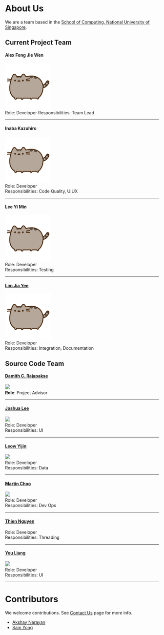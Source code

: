 # About Us

We are a team based in the [School of Computing, National University of Singapore](http://www.comp.nus.edu.sg).

## Current Project Team

#### Alex Fong Jie Wen
<img src="images/AlexFongJieWen.png" width="150"><br>
Role: Developer
Responsibilities: Team Lead

-----

#### Inaba Kazuhiro
<img src="images/InabaKazuhiro.png" width="150"><br>
Role: Developer <br>
Responsibilities: Code Quality, UIUX

-----

#### Lee Yi Min
<img src="images/LeeYiMin.png" width="150"><br>
Role: Developer <br>
Responsibilities: Testing

-----

#### [Lim Jia Yee](http://github.com/jia1)
<img src="images/LimJiaYee.png" width="150"><br>
Role: Developer <br>
Responsibilities: Integration, Documentation

## Source Code Team

#### [Damith C. Rajapakse](http://www.comp.nus.edu.sg/~damithch)
<img src="images/DamithRajapakse.jpg" width="150"><br>
**Role**: Project Advisor

-----

#### [Joshua Lee](http://github.com/lejolly)
<img src="images/JoshuaLee.jpg" width="150"><br>
Role: Developer <br>
Responsibilities: UI

-----

#### [Leow Yijin](http://github.com/yijinl)
<img src="images/LeowYijin.jpg" width="150"><br>
Role: Developer <br>
Responsibilities: Data

-----

#### [Martin Choo](http://github.com/m133225)
<img src="images/MartinChoo.jpg" width="150"><br>
Role: Developer <br>
Responsibilities: Dev Ops

-----

#### [Thien Nguyen](https://github.com/ndt93)
Role: Developer <br>
Responsibilities: Threading

-----

#### [You Liang](http://github.com/yl-coder)
<img src="images/YouLiang.jpg" width="150"><br>
Role: Developer <br>
Responsibilities: UI

-----

# Contributors

We welcome contributions. See [Contact Us](ContactUs.md) page for more info.

* [Akshay Narayan](https://github.com/se-edu/addressbook-level4/pulls?q=is%3Apr+author%3Aokkhoy)
* [Sam Yong](https://github.com/se-edu/addressbook-level4/pulls?q=is%3Apr+author%3Amauris)